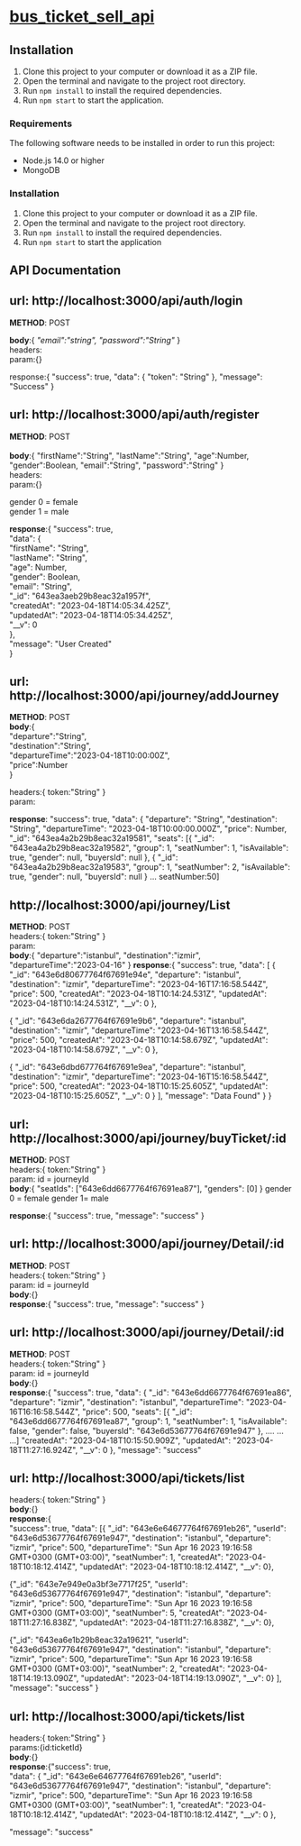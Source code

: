 # **[bus_ticket_sell_api](https://github.com/bugrauslu/bus_ticket_sell_api)**

## Installation

1.  Clone this project to your computer or download it as a ZIP file.
2.  Open the terminal and navigate to the project root directory.
3.  Run `npm install` to install the required dependencies.
4.  Run `npm start` to start the application.

### Requirements

The following software needs to be installed in order to run this project:

- Node.js 14.0 or higher
- MongoDB

### Installation

1.  Clone this project to your computer or download it as a ZIP file.
2.  Open the terminal and navigate to the project root directory.
3.  Run `npm install` to install the required dependencies.
4.  Run `npm start` to start the application

## API Documentation

## url: http://localhost:3000/api/auth/login

**METHOD**: POST

**body**:{
_"email":"string",
"password":"String"_
}<br>
headers:<br>
param:{}<br>

response:{
"success": true,
"data": {
"token": "String"
},
"message": "Success"
}<br>

## url: http://localhost:3000/api/auth/register

**METHOD**: POST<br><br>
**body**:{
"firstName":"String",
"lastName":"String",
"age":Number,
"gender":Boolean,
"email":"String",
"password":"String"
}<br>
headers:<br>
param:{}<br>

gender 0 = female<br>
gender 1 = male<br>

**response**:{
"success": true,<br>
"data": {<br>
"firstName": "String",<br>
"lastName": "String",<br>
"age": Number,<br>
"gender": Boolean,<br>
"email": "String",<br>
"\_id": "643ea3aeb29b8eac32a1957f",<br>
"createdAt": "2023-04-18T14:05:34.425Z",<br>
"updatedAt": "2023-04-18T14:05:34.425Z",<br>
"\_\_v": 0<br>
},<br>
"message": "User Created"<br>
}<br>

## url: http://localhost:3000/api/journey/addJourney

**METHOD**: POST<br>
**body**:{<br>
"departure":"String",<br>
"destination":"String",<br>
"departureTime":"2023-04-18T10:00:00Z",<br>
"price":Number<br>
}

headers:{ token:"String" }<br>
param:<br>

**response**:
"success": true,
"data": {
"departure": "String",
"destination": "String",
"departureTime": "2023-04-18T10:00:00.000Z",
"price": Number,
"\_id": "643ea4a2b29b8eac32a19581",
"seats": [{
"_id": "643ea4a2b29b8eac32a19582",
"group": 1,
"seatNumber": 1,
"isAvailable": true,
"gender": null,
"buyersId": null
},
{
"_id": "643ea4a2b29b8eac32a19583",
"group": 1,
"seatNumber": 2,
"isAvailable": true,
"gender": null,
"buyersId": null
}
...
seatNumber:50]

## http://localhost:3000/api/journey/List

**METHOD**: POST<br>
headers:{ token:"String" }<br>
param:<br>
**body**:{
"departure":"istanbul",
"destination":"izmir",
"departureTime":"2023-04-16"
}
**response**:{
"success": true,
"data": [
{
"\_id": "643e6d80677764f67691e94e",
"departure": "istanbul",
"destination": "izmir",
"departureTime": "2023-04-16T17:16:58.544Z",
"price": 500,
"createdAt": "2023-04-18T10:14:24.531Z",
"updatedAt": "2023-04-18T10:14:24.531Z",
"\_\_v": 0
},

{
"\_id": "643e6da2677764f67691e9b6",
"departure": "istanbul",
"destination": "izmir",
"departureTime": "2023-04-16T13:16:58.544Z",
"price": 500,
"createdAt": "2023-04-18T10:14:58.679Z",
"updatedAt": "2023-04-18T10:14:58.679Z",
"\_\_v": 0
},

{
"\_id": "643e6dbd677764f67691e9ea",
"departure": "istanbul",
"destination": "izmir",
"departureTime": "2023-04-16T15:16:58.544Z",
"price": 500,
"createdAt": "2023-04-18T10:15:25.605Z",
"updatedAt": "2023-04-18T10:15:25.605Z",
"\_\_v": 0
}
],
"message": "Data Found"
}
}

## url: http://localhost:3000/api/journey/buyTicket/:id

**METHOD**: POST<br>
headers:{ token:"String" }<br>
param: id = journeyId<br>
**body**:{
"seatIds": ["643e6dd6677764f67691ea87"],
"genders": [0]
}
gender 0 = female
gender 1= male

**response**:{
"success": true,
"message": "success"
}

## url: http://localhost:3000/api/journey/Detail/:id

**METHOD**: POST<br>
headers:{ token:"String" }<br>
param: id = journeyId<br>
**body**:{}<br>
**response**:{
"success": true,
"message": "success"
}

## url: http://localhost:3000/api/journey/Detail/:id

**METHOD**: POST<br>
headers:{ token:"String" }<br>
param: id = journeyId<br>
**body**:{}<br>
**response**:{
"success": true,
"data": {
"\_id": "643e6dd6677764f67691ea86",
"departure": "izmir",
"destination": "istanbul",
"departureTime": "2023-04-16T16:16:58.544Z",
"price": 500,
"seats": [{
"_id": "643e6dd6677764f67691ea87",
"group": 1,
"seatNumber": 1,
"isAvailable": false,
"gender": false,
"buyersId": "643e6d53677764f67691e947"
},
....
...
...]
"createdAt": "2023-04-18T10:15:50.909Z",
"updatedAt": "2023-04-18T11:27:16.924Z",
"\_\_v": 0
},
"message": "success"

## url: http://localhost:3000/api/tickets/list

headers:{ token:"String" }<br>
**body**:{}<br>
**response**:{<br>
"success": true,
"data": [{
"\_id": "643e6e64677764f67691eb26",
"userId": "643e6d53677764f67691e947",
"destination": "istanbul",
"departure": "izmir",
"price": 500,
"departureTime": "Sun Apr 16 2023 19:16:58 GMT+0300 (GMT+03:00)",
"seatNumber": 1,
"createdAt": "2023-04-18T10:18:12.414Z",
"updatedAt": "2023-04-18T10:18:12.414Z",
"\_\_v": 0},

{"\_id": "643e7e949e0a3bf3e7717f25",
"userId": "643e6d53677764f67691e947",
"destination": "istanbul",
"departure": "izmir",
"price": 500,
"departureTime": "Sun Apr 16 2023 19:16:58 GMT+0300 (GMT+03:00)",
"seatNumber": 5,
"createdAt": "2023-04-18T11:27:16.838Z",
"updatedAt": "2023-04-18T11:27:16.838Z",
"\_\_v": 0},

{"\_id": "643ea6e1b29b8eac32a19621",
"userId": "643e6d53677764f67691e947",
"destination": "istanbul",
"departure": "izmir",
"price": 500,
"departureTime": "Sun Apr 16 2023 19:16:58 GMT+0300 (GMT+03:00)",
"seatNumber": 2,
"createdAt": "2023-04-18T14:19:13.090Z",
"updatedAt": "2023-04-18T14:19:13.090Z",
"\_\_v": 0}
],
"message": "success"
}

## url: http://localhost:3000/api/tickets/list

headers:{ token:"String" }<br>
params:{id:ticketId}<br>
**body**:{}<br>
**response**:{"success": true,<br>
"data": {
"\_id": "643e6e64677764f67691eb26",
"userId": "643e6d53677764f67691e947",
"destination": "istanbul",
"departure": "izmir",
"price": 500,
"departureTime": "Sun Apr 16 2023 19:16:58 GMT+0300 (GMT+03:00)",
"seatNumber": 1,
"createdAt": "2023-04-18T10:18:12.414Z",
"updatedAt": "2023-04-18T10:18:12.414Z",
"\_\_v": 0
},

"message": "success"

